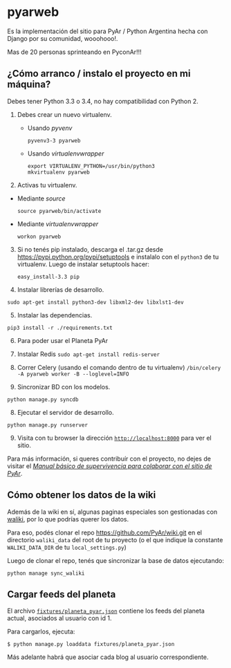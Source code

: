 pyarweb
=======
Es la implementación del sitio para PyAr / Python Argentina hecha con Django
por su comunidad, wooohooo!.

Mas de 20 personas sprinteando en PyconAr!!!


¿Cómo arranco / instalo el proyecto en mi máquina?
--------------------------------------------------

Debes tener Python 3.3 o 3.4, no hay compatibilidad con Python 2.

1. Debes crear un nuevo virtualenv.

    * Usando *pyvenv*
      ```
      pyvenv3-3 pyarweb
      ```

    * Usando *virtualenvwrapper*
      ```
      export VIRTUALENV_PYTHON=/usr/bin/python3
      mkvirtualenv pyarweb
      ```

2. Activas tu virtualenv.

  * Mediante *source* 
      ```
      source pyarweb/bin/activate
      ```

  * Mediante *virtualenvwrapper*
      ```
      workon pyarweb
      ```

3. Si no tenés pip instalado, descarga el .tar.gz desde https://pypi.python.org/pypi/setuptools
e instalalo con el `python3` de tu virtualenv. Luego de instalar setuptools hacer:

    ```
    easy_install-3.3 pip
    ```

4. Instalar librerías de desarrollo.
  ```
  sudo apt-get install python3-dev libxml2-dev libxlst1-dev
  ```

5. Instalar las dependencias.
  ```
  pip3 install -r ./requirements.txt
  ```

6. Para poder usar el Planeta PyAr

  1. Instalar Redis
    ```
    sudo apt-get install redis-server
    ```

  2. Correr Celery (usando el comando dentro de tu virtualenv)
    ```
    /bin/celery -A pyarweb worker -B --loglevel=INFO
    ```

7. Sincronizar BD con los modelos.
  ```
  python manage.py syncdb
  ```

8. Ejecutar el servidor de desarrollo.
  ```
  python manage.py runserver
  ```

9. Visita con tu browser la dirección [`http://localhost:8000`](http://localhost:8000) para ver el sitio.

Para más información, si queres contribuír con el proyecto, no dejes de visitar el [*Manual básico de supervivencia para colaborar con el sitio de PyAr*](https://github.com/samuelbustamante/pyarweb/wiki/Manual-b%C3%A1sico-de-supervivencia-para-colaborar-con-el-sitio-de-PyAr).

## Cómo obtener los datos de la wiki

Además de la wiki en sí, algunas paginas especiales son gestionadas con [waliki](https://github.com/mgaitan/waliki), por lo que podrías querer los datos.

Para eso, podés clonar el repo https://github.com/PyAr/wiki.git en el directorio
`waliki_data` del root de tu proyecto (o el que indique la constante `WALIKI_DATA_DIR` de tu `local_settings.py`)

Luego de clonar el repo, tenés que sincronizar la base de datos ejecutando:

```
python manage sync_waliki
```

## Cargar feeds del planeta

El archivo [`fixtures/planeta_pyar.json`](fixtures/planeta_pyar.json) contiene los feeds del planeta actual, asociados al usuario con id 1.

Para cargarlos, ejecuta:

```
$ python manage.py loaddata fixtures/planeta_pyar.json
```

Más adelante habrá que asociar cada blog al usuario correspondiente.



